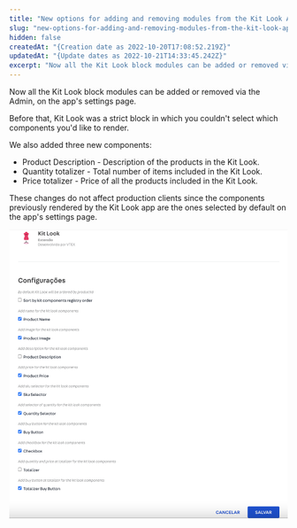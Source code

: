 ```yaml
---
title: "New options for adding and removing modules from the Kit Look App"
slug: "new-options-for-adding-and-removing-modules-from-the-kit-look-app"
hidden: false
createdAt: "{Creation date as 2022-10-20T17:08:52.219Z}"
updatedAt: "{Update dates as 2022-10-21T14:33:45.242Z}"
excerpt: "Now all the Kit Look block modules can be added or removed via the Admin, on the app's settings page."
---
```

Now all the Kit Look block modules can be added or removed via the Admin, on the app's settings page.

Before that, Kit Look was a strict block in which you couldn't select which components you'd like to render.

We also added three new components:

- Product Description - Description of the products in the Kit Look.
- Quantity totalizer - Total number of items included in the Kit Look.
- Price totalizer - Price of all the products included in the Kit Look.

These changes do not affect production clients since the  components previously rendered by the Kit Look app are the ones selected by default on the app's settings page.

![](/images/new-options-for-adding-and-removing-modules-from-the-kit-look-app-0.png)